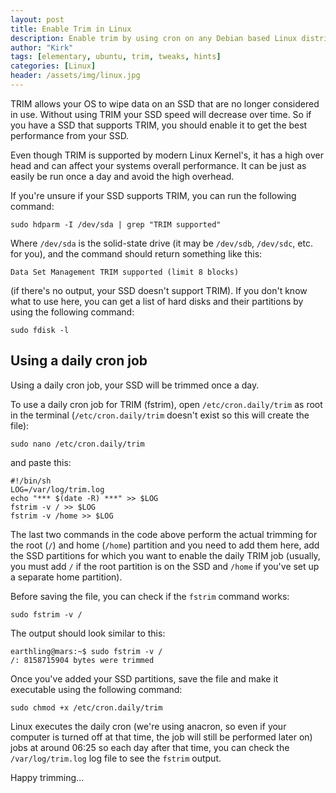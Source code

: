 ```yaml
---
layout: post
title: Enable Trim in Linux
description: Enable trim by using cron on any Debian based Linux distribution.
author: "Kirk"
tags: [elementary, ubuntu, trim, tweaks, hints]
categories: [Linux]
header: /assets/img/linux.jpg
---
```


TRIM allows your OS to wipe data on an SSD that are no longer considered in use. Without using TRIM your SSD speed will decrease over time. So if you have a SSD that supports TRIM, you should enable it to get the best performance from your SSD.

Even though TRIM is supported by modern Linux Kernel's, it has a high over head and can affect your systems overall performance. It can be just as easily be run once a day and avoid the high overhead.

If you're unsure if your SSD supports TRIM, you can run the following command:

```
sudo hdparm -I /dev/sda | grep "TRIM supported"
```

Where `/dev/sda` is the solid-state drive (it may be `/dev/sdb`, `/dev/sdc`, etc. for you), and the command should return something like this:
```
Data Set Management TRIM supported (limit 8 blocks)
```
(if there's no output, your SSD doesn't support TRIM).  If you don't know what to use here, you can get a list of hard disks and their partitions by using the following command:
```
sudo fdisk -l
```
## Using a daily cron job


Using a daily cron job, your SSD will be trimmed once a day.

To use a daily cron job for TRIM (fstrim), open `/etc/cron.daily/trim` as root in the terminal (`/etc/cron.daily/trim` doesn't exist so this will create the file):
```
sudo nano /etc/cron.daily/trim
```
and paste this:
```
#!/bin/sh
LOG=/var/log/trim.log
echo "*** $(date -R) ***" >> $LOG
fstrim -v / >> $LOG
fstrim -v /home >> $LOG
```

The last two commands in the code above perform the actual trimming for the root (`/`) and home (`/home`) partition and you need to add them here, add the SSD partitions for which you want to enable the daily TRIM job (usually, you must add `/` if the root partition is on the SSD and `/home` if you've set up a separate home partition).

Before saving the file, you can check if the `fstrim` command works:

```
sudo fstrim -v /
```

The output should look similar to this:

```
earthling@mars:~$ sudo fstrim -v /
/: 8158715904 bytes were trimmed
```

Once you've added your SSD partitions, save the file and make it executable using the following command:
```
sudo chmod +x /etc/cron.daily/trim
```

Linux executes the daily cron (we're using anacron, so even if your computer is turned off at that time, the job will still be performed later on) jobs at around 06:25 so each day after that time, you can check the `/var/log/trim.log` log file to see the `fstrim` output.

Happy trimming...
